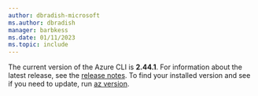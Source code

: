 ```yaml
---
author: dbradish-microsoft
ms.author: dbradish
manager: barbkess
ms.date: 01/11/2023
ms.topic: include
---
```


The current version of the Azure CLI is __2.44.1__. For information about the latest release, see the [release notes](../release-notes-azure-cli.md). To find your installed version and see if you need to update, run [az version](/cli/azure/reference-index#az_version).
